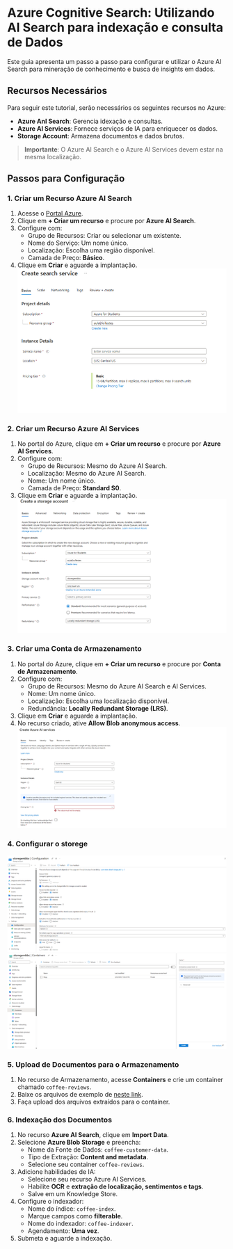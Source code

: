 # Azure Cognitive Search: Utilizando AI Search para indexação e consulta de Dados

Este guia apresenta um passo a passo para configurar e utilizar o Azure AI Search para mineração de conhecimento e busca de insights em dados.

## Recursos Necessários

Para seguir este tutorial, serão necessários os seguintes recursos no Azure:

- **Azure AnI Search**: Gerencia idexação e consultas.
- **Azure AI Services**: Fornece serviços de IA para enriquecer os dados.
- **Storage Account**: Armazena documentos e dados brutos.

> **Importante**: O Azure AI Search e o Azure AI Services devem estar na mesma localização.

## Passos para Configuração

### 1. Criar um Recurso Azure AI Search
1. Acesse o [Portal Azure](https://portal.azure.com/).
2. Clique em **+ Criar um recurso** e procure por **Azure AI Search**.
3. Configure com:
   - Grupo de Recursos: Criar ou selecionar um existente.
   - Nome do Serviço: Um nome único.
   - Localização: Escolha uma região disponível.
   - Camada de Preço: **Básico**.
4. Clique em **Criar** e aguarde a implantação.
![Passo 1.1 - Criar Recurso Azure AI Search](passo1.png)


### 2. Criar um Recurso Azure AI Services
1. No portal do Azure, clique em **+ Criar um recurso** e procure por **Azure AI Services**.
2. Configure com:
   - Grupo de Recursos: Mesmo do Azure AI Search.
   - Localização: Mesmo do Azure AI Search.
   - Nome: Um nome único.
   - Camada de Preço: **Standard S0**.
3. Clique em **Criar** e aguarde a implantação.
![Passo 1.1 - Criar Recurso Azure AI Services](passo2.png)

### 3. Criar uma Conta de Armazenamento
1. No portal do Azure, clique em **+ Criar um recurso** e procure por **Conta de Armazenamento**.
2. Configure com:
   - Grupo de Recursos: Mesmo do Azure AI Search e AI Services.
   - Nome: Um nome único.
   - Localização: Escolha uma localização disponível.
   - Redundância: **Locally Redundant Storage (LRS)**.
3. Clique em **Criar** e aguarde a implantação.
4. No recurso criado, ative **Allow Blob anonymous access**.
![Passo 1.1 - Criar Conta de Armazenamento](passo3.png)

### 4. Configurar o storege

![Passo 1.1 - Criar Configurar o storege](passo4.png)
![Passo 1.1 - Criar Configurar o storege](passo4.1.png)

### 5. Upload de Documentos para o Armazenamento
1. No recurso de Armazenamento, acesse **Containers** e crie um container chamado `coffee-reviews`.
2. Baixe os arquivos de exemplo de [neste link](https://aka.ms/mslearn-coffee-reviews).
3. Faça upload dos arquivos extraídos para o container.

### 6. Indexação dos Documentos
1. No recurso **Azure AI Search**, clique em **Import Data**.
2. Selecione **Azure Blob Storage** e preencha:
   - Nome da Fonte de Dados: `coffee-customer-data`.
   - Tipo de Extração: **Content and metadata**.
   - Selecione seu container `coffee-reviews`.
3. Adicione habilidades de IA:
   - Selecione seu recurso Azure AI Services.
   - Habilite **OCR** e **extração de localização, sentimentos e tags**.
   - Salve em um Knowledge Store.
4. Configure o indexador:
   - Nome do índice: `coffee-index`.
   - Marque campos como **filterable**.
   - Nome do indexador: `coffee-indexer`.
   - Agendamento: **Uma vez**.
5. Submeta e aguarde a indexação.
